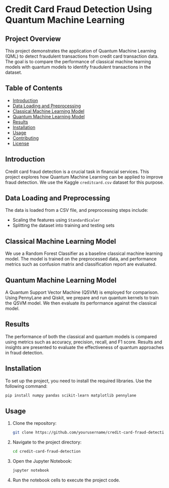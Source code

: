 # Credit Card Fraud Detection Using Quantum Machine Learning

## Project Overview

This project demonstrates the application of Quantum Machine Learning (QML) to detect fraudulent transactions from credit card transaction data. The goal is to compare the performance of classical machine learning models with quantum models to identify fraudulent transactions in the dataset.

## Table of Contents

- [Introduction](#introduction)
- [Data Loading and Preprocessing](#data-loading-and-preprocessing)
- [Classical Machine Learning Model](#classical-machine-learning-model)
- [Quantum Machine Learning Model](#quantum-machine-learning-model)
- [Results](#results)
- [Installation](#installation)
- [Usage](#usage)
- [Contributing](#contributing)
- [License](#license)

## Introduction

Credit card fraud detection is a crucial task in financial services. This project explores how Quantum Machine Learning can be applied to improve fraud detection. We use the Kaggle `creditcard.csv` dataset for this purpose.

## Data Loading and Preprocessing

The data is loaded from a CSV file, and preprocessing steps include:

- Scaling the features using `StandardScaler`
- Splitting the dataset into training and testing sets

## Classical Machine Learning Model

We use a Random Forest Classifier as a baseline classical machine learning model. The model is trained on the preprocessed data, and performance metrics such as confusion matrix and classification report are evaluated.

## Quantum Machine Learning Model

A Quantum Support Vector Machine (QSVM) is employed for comparison. Using PennyLane and Qiskit, we prepare and run quantum kernels to train the QSVM model. We then evaluate its performance against the classical model.

## Results

The performance of both the classical and quantum models is compared using metrics such as accuracy, precision, recall, and F1 score. Results and insights are presented to evaluate the effectiveness of quantum approaches in fraud detection.

## Installation

To set up the project, you need to install the required libraries. Use the following command:

```bash
pip install numpy pandas scikit-learn matplotlib pennylane
```

## Usage

1. Clone the repository:
    ```bash
    git clone https://github.com/yourusername/credit-card-fraud-detection.git
    ```
2. Navigate to the project directory:
    ```bash
    cd credit-card-fraud-detection
    ```
3. Open the Jupyter Notebook:
    ```bash
    jupyter notebook
    ```
4. Run the notebook cells to execute the project code.


